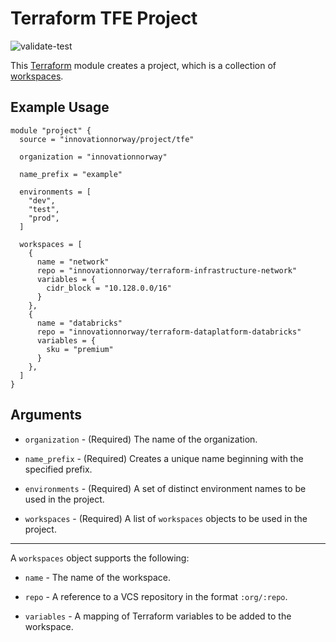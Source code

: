 # Terraform TFE Project

![validate-test](https://github.com/innovationnorway/terraform-tfe-project/workflows/validate-test/badge.svg)

This [Terraform](https://www.terraform.io/) module creates a project, which is a collection of [workspaces](https://www.terraform.io/docs/cloud/workspaces/index.html).

## Example Usage

```hcl
module "project" {
  source = "innovationnorway/project/tfe"

  organization = "innovationnorway"

  name_prefix = "example"

  environments = [
    "dev",
    "test",
    "prod",
  ]

  workspaces = [
    {
      name = "network"
      repo = "innovationnorway/terraform-infrastructure-network"
      variables = {
        cidr_block = "10.128.0.0/16"
      }
    },
    {
      name = "databricks"
      repo = "innovationnorway/terraform-dataplatform-databricks"
      variables = {
        sku = "premium"
      }
    },
  ]
}
```

## Arguments

* `organization` - (Required) The name of the organization.

* `name_prefix` - (Required) Creates a unique name beginning with the specified prefix.

* `environments` - (Required) A set of distinct environment names to be used in the project.

* `workspaces` - (Required) A list of `workspaces` objects to be used in the project.

---

A `workspaces` object supports the following:

* `name` - The name of the workspace.

* `repo` - A reference to a VCS repository in the format `:org/:repo`.

* `variables` - A mapping of Terraform variables to be added to the workspace.
